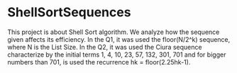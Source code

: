 # ShellSortSequences
This project is about Shell Sort algorithm. We analyze how the sequence given affects its efficiency.
In the Q1, it was used the floor(N/2^k) sequence, where N is the List Size.
In the Q2, it was used the Ciura sequence characterize by the initial terms 1, 4, 10, 23, 57, 132, 301, 701 and for bigger numbers than 701, is used the recurrence hk = floor(2.25hk-1).

